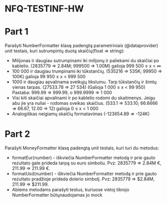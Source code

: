 # NFQ-TESTINF-HW

# Part 1

Parašyti NumberFormatter klasę padengtą parametriniais (@dataprovider) unit testais, kuri sutrumpintų duotą skaičių(float => string):
 * Milijonas ir daugiau sutrumpinami iki milijonų ir paliekami du skaičiai po kablelio. (2835779 => 2.84M; 999500 => 1.00M) galioja 999 500 ≤ x < ∞
 * 100 000 ir daugiau trumpinami iki tūkstančių. (535216 => 535K; 99950 => 100K) galioja 99 950 ≤ x < 999 500
 * 1000 ir daugiau apvalinama sveikųjų tikslumu. Tarp tūkstančių ir šimtų vienas tarpas. (27533.78 => 27 534) (Galioja 1 000 ≤ x < 99 950) Pastaba: 999.99 => 999.99, o 999.9999 => 1 000
 * Visi kiti skaičiai apvalinami ir po kablelio rodomi du skaitmenys. Jeigu abu jie yra nuliai - rodomas sveikas skaičius. (533.1 => 533.10; 66.6666 => 66.67, 12.00 => 12) galioja 0 ≤ x < 1 000
 * Analogiškas neigiamų skaičių formatavimas (-123654.89 => -124K)
 
 # Part 2
 
 Parašyti MoneyFormatter klasę padengtą unit testais, kuri turi du metodus:
  * formatEur(number) - iškviečia NumberFormatter metodą ir prie gauto rezultato gale prideda tarpą su euro simboliu.  Pvz: 2835779 => 2.84M €, 211.99 => 211.99 €. 
  * formatUsd(number) - iškviečia NumberFormatter metodą ir prie gauto rezultato pradžioje prideda dolerio simbolį.  Pvz: 2835779 => $2.84M, 211.99 => $211.99.
  * Abiems metodams parašyti testus, kuriuose vietoj tikrojo NumberFormatter būtųnaudojamas jo mock
